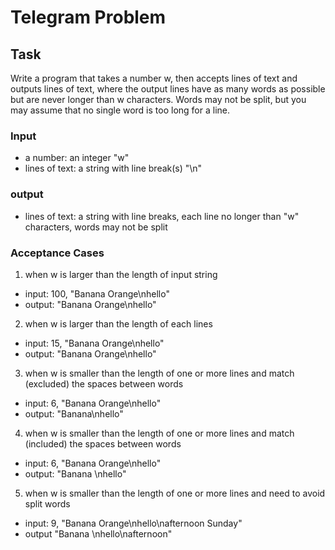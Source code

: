 # Telegram Problem

## Task

Write a program that takes a number w, then accepts lines of text and outputs lines of text, where the output lines have as many words as possible but are never longer than w characters. Words may not be split, but you may assume that no single word is too long for a line.

### Input
* a number:  an integer "w"
* lines of text:  a string with line break(s) "\n"

### output
* lines of text: a string with line breaks, each line no longer than "w" characters, words may not be split

### Acceptance Cases

1. when w is larger than the length of input string
  * input: 100, "Banana Orange\nhello"
  * output: "Banana Orange\nhello"

2. when w is larger than the length of each lines
  * input: 15, "Banana Orange\nhello"
  * output: "Banana Orange\nhello"

3. when w is smaller than the length of one or more lines and match (excluded) the spaces between words  
  * input: 6, "Banana Orange\nhello"
  * output: "Banana\nhello"

4. when w is smaller than the length of one or more lines and match (included) the spaces between words  
  * input: 6, "Banana Orange\nhello"
  * output: "Banana \nhello"

5. when w is smaller than the length of one or more lines and need to avoid split words
  * input: 9, "Banana Orange\nhello\nafternoon Sunday"
  * output "Banana \nhello\nafternoon"
